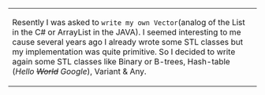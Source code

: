 <table>
<tr>
<td>

Resently I was asked to `write my own Vector`(analog of the List in the C# or ArrayList in the JAVA). I seemed interesting to me cause several years ago I 
already wrote some STL classes but my implementation was quite primitive. So I decided to write again some STL classes like Binary or B-trees, Hash-table (_Hello ~~World~~ Google_), Variant & Any.
 </td>
 </tr>
 </table>